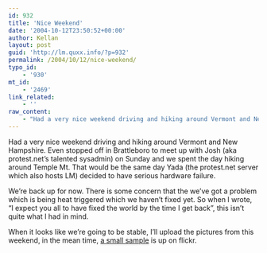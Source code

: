 ```yaml
---
id: 932
title: 'Nice Weekend'
date: '2004-10-12T23:50:52+00:00'
author: Kellan
layout: post
guid: 'http://lm.quxx.info/?p=932'
permalink: /2004/10/12/nice-weekend/
typo_id:
    - '930'
mt_id:
    - '2469'
link_related:
    - ''
raw_content:
    - "Had a very nice weekend driving and hiking around Vermont and New Hampshire. Even stopped off in Brattleboro to meet up with Josh (aka protest.net\\'s talented sysadmin) on Sunday and we spent the day hiking around Temple Mt. That would be the same day Yada (the protest.net server which also hosts LM) decided to have serious hardware failure.\n\nWe\\'re back up for now. There is some concern that the we\\'ve got a problem which is being heat triggered which we haven\\'t fixed yet. So when I wrote, \\\"I expect you all to have fixed the world by the time I get back\\\", this isn\\'t quite what I had in mind.\n\nWhen it looks like we\\'re going to be stable, I\\'ll upload the pictures from this weekend, in the mean time, <a href=\\\"http://www.flickr.com/photos/51035734193@N01/sets/21396/\\\">a small sample</a> is up on flickr."
---
```


Had a very nice weekend driving and hiking around Vermont and New Hampshire. Even stopped off in Brattleboro to meet up with Josh (aka protest.net’s talented sysadmin) on Sunday and we spent the day hiking around Temple Mt. That would be the same day Yada (the protest.net server which also hosts LM) decided to have serious hardware failure.

We’re back up for now. There is some concern that the we’ve got a problem which is being heat triggered which we haven’t fixed yet. So when I wrote, “I expect you all to have fixed the world by the time I get back”, this isn’t quite what I had in mind.

When it looks like we’re going to be stable, I’ll upload the pictures from this weekend, in the mean time, [a small sample](http://www.flickr.com/photos/51035734193@N01/sets/21396/) is up on flickr.